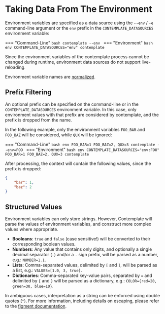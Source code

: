 # Taking Data From The Environment

Environment variables are specified as a data source using the `--env` / `-e` command-line argument or the `env` prefix in the `CONTEMPLATE_DATASOURCES` environment variable:

=== "Command-Line"
    ```bash
    contemplate --env
    ```
=== "Environment"
    ```bash
    env CONTEMPLATE_DATASOURCES="env" contemplate
    ```

Since the environment variables of the contemplate process cannot be changed during runtime, environment data sources do not support live-reloading.

Environment variable names are [normalized](overview.md#data-normalization).

## Prefix Filtering

An optional prefix can be specified on the command-line or in the `CONTEMPLATE_DATASOURCES` environment variable.
In this case, only environment values with that prefix are considered by contemplate, and the prefix is dropped from the name.

In the following example, only the environment variables `FOO_BAR` and `FOO_BAZ` will be considered, while `QUX` will be ignored:

=== "Command-Line"
    ```bash
    env FOO_BAR=1 FOO_BAZ=2, QUX=3 contemplate --env=FOO
    ```
=== "Environment"
    ```bash
    env CONTEMPLATE_DATASOURCES="env:FOO" FOO_BAR=1 FOO_BAZ=2, QUX=3 contemplate
    ```

After processing, the context will contain the following values, since the prefix is dropped:
```json
{
    "bar": 1,
    "baz": 2
}
```

## Structured Values

Environment variables can only store strings.
However, Contemplate will parse the values of environment variables, and construct more complex values where appropriate.

* **Booleans**: `true` and `false` (case sensitive!) will be converted to their corresponding boolean values.
* **Numbers**: Any value that contains only digits, and optionally a single decimal separator (`.`) and/or a `-` sign prefix, will be parsed as a number, e.g.: `NUMBER=1.1`.
* **Lists**: Comma-separated values, delimited by `[` and `]`, will be parsed as a list, e.g.: `VALUES=[1.0, 3, true]`.
* **Dictionaries**: Comma-separated key-value pairs, separated by `=` and delimited by `{` and `}` will be parsed as a dictionary, e.g.: `COLOR={red=20, green=30, blue=10}`.

In ambiguous cases, interpretation as a string can be enforced using double quotes (`"`).
For more information, including details on escaping, please refer to the [figment documentation].

[figment documentation]: https://docs.rs/figment/latest/figment/providers/struct.Env.html
